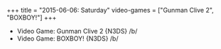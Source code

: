 +++
title = "2015-06-06: Saturday"
video-games = ["Gunman Clive 2", "BOXBOY!"]
+++


* Video Game: Gunman Clive 2 {N3DS} /b/
* Video Game: BOXBOY! {N3DS} /b/